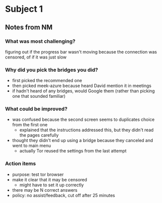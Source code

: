 Subject 1
=========

Notes from NM
-------------

### What was most challenging?

figuring out if the progress bar wasn't moving because the connection was censored, of if it was just slow

### Why did you pick the bridges you did?

- first picked the recommended one
- then picked meek-azure because heard David mention it in meetings
- if hadn't heard of any bridges, would Google them (rather than picking one that sounded familiar)

### What could be improved?

- was confused because the second screen seems to duplicates choice from the first one
    - explained that the instructions addressed this, but they didn't read the pages carefully
- thought they didn't end up using a bridge because they canceled and went to main menu
    - actually Tor reused the settings from the last attempt

### Action items

- purpose: test tor browser
- make it clear that it may be censored
    - might have to set it up correctly
- there may be N correct answers
- policy: no assist/feedback, cut off after 25 minutes

